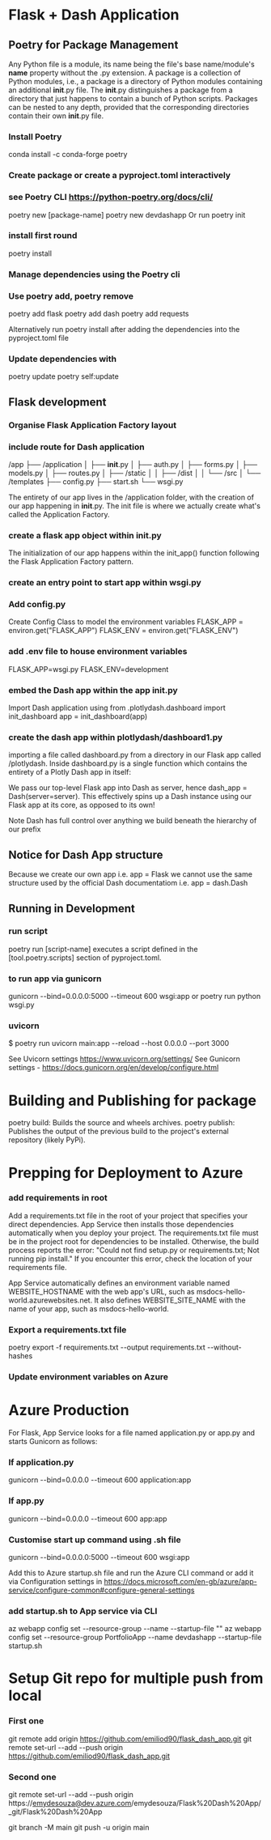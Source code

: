 # Flask + Dash Application

## Poetry for Package Management

Any Python file is a module, its name being the file's base 
name/module's __name__ property without the .py extension. 
A package is a collection of Python modules, i.e., a package 
is a directory of Python modules containing an additional __init__.py file. 
The __init__.py distinguishes a package from a directory that just happens 
to contain a bunch of Python scripts. Packages can be nested to any depth, 
provided that the corresponding directories contain their own __init__.py file.

### Install Poetry
conda install -c conda-forge poetry

### Create package or create a pyproject.toml interactively
### see Poetry CLI https://python-poetry.org/docs/cli/
poetry new [package-name]
poetry new devdashapp
Or run poetry init

### install first round
poetry install

### Manage dependencies using the Poetry cli
### Use poetry add, poetry remove
poetry add flask
poetry add dash
poetry add requests

Alternatively run poetry install after adding the dependencies into the pyproject.toml file

### Update dependencies with
poetry update
poetry self:update

## Flask development

### Organise Flask Application Factory layout
### include route for Dash application

/app
├── /application
│   ├── __init__.py
│   ├── auth.py
│   ├── forms.py
│   ├── models.py
│   ├── routes.py
│   ├── /static
│   │   ├── /dist
│   │   └── /src
│   └── /templates
├── config.py
├── start.sh
└── wsgi.py

The entirety of our app lives in the /application folder, with the creation of our app happening in __init__.py. The init file is where we actually create what's called the Application Factory.

### create a flask app object within __init__.py
The initialization of our app happens within the init_app() function following the Flask Application Factory pattern.
### create an entry point to start app within wsgi.py

### Add config.py
Create Config Class to model the environment variables
FLASK_APP = environ.get("FLASK_APP")
FLASK_ENV = environ.get("FLASK_ENV")

### add .env file to house environment variables 
FLASK_APP=wsgi.py
FLASK_ENV=development

### embed the Dash app within the app __init__.py
Import Dash application using
from .plotlydash.dashboard import init_dashboard
app = init_dashboard(app)
### create the dash app within plotlydash/dashboard1.py 
importing a file called dashboard.py from a directory in our Flask app called /plotlydash. Inside dashboard.py is a single function which contains the entirety of a Plotly Dash app in itself:

We pass our top-level Flask app into Dash as server, hence dash_app = Dash(server=server). This effectively spins up a Dash instance using our Flask app at its core, as opposed to its own!

Note Dash has full control over anything we build beneath the hierarchy of our prefix

## Notice for Dash App structure
Because we create our own app i.e. app = Flask we cannot use the same structure used by the official Dash documentatiom i.e. app = dash.Dash 

## Running in Development
### run script
poetry run [script-name] executes a script defined in  the [tool.poetry.scripts] section of pyproject.toml.
### to run app via gunicorn
gunicorn --bind=0.0.0.0:5000 --timeout 600 wsgi:app
or
poetry run python wsgi.py

### uvicorn
$ poetry run uvicorn main:app --reload --host 0.0.0.0 --port 3000

See Uvicorn settings https://www.uvicorn.org/settings/
See Gunicorn settings - https://docs.gunicorn.org/en/develop/configure.html 

# Building and Publishing for package
poetry build: Builds the source and wheels archives.
poetry publish: Publishes the output of the previous build to the project's external repository (likely PyPi).


# Prepping for Deployment to Azure
### add requirements in root
Add a requirements.txt file in the root of your project that specifies your direct dependencies. App Service then installs those dependencies automatically when you deploy your project.
The requirements.txt file must be in the project root for dependencies to be installed. Otherwise, the build process reports the error: "Could not find setup.py or requirements.txt; Not running pip install." If you encounter this error, check the location of your requirements file.

App Service automatically defines an environment variable named WEBSITE_HOSTNAME with the web app's URL, such as msdocs-hello-world.azurewebsites.net. It also defines WEBSITE_SITE_NAME with the name of your app, such as msdocs-hello-world.

### Export a requirements.txt file
poetry export -f requirements.txt --output requirements.txt --without-hashes

### Update environment variables on Azure

# Azure Production
For Flask, App Service looks for a file named application.py or app.py and starts Gunicorn as follows:
### If application.py
gunicorn --bind=0.0.0.0 --timeout 600 application:app
### If app.py
gunicorn --bind=0.0.0.0 --timeout 600 app:app

### Customise start up command using .sh file
gunicorn --bind=0.0.0.0:5000 --timeout 600 wsgi:app

Add this to Azure startup.sh file and run the Azure CLI command or add it via Configuration settings in https://docs.microsoft.com/en-gb/azure/app-service/configure-common#configure-general-settings 

### add startup.sh to App service via CLI
az webapp config set --resource-group <resource-group-name> --name <app-name> --startup-file "<custom-command>"
az webapp config set --resource-group PortfolioApp --name devdashapp --startup-file startup.sh

# Setup Git repo for multiple push from local
### First one 
git remote add origin https://github.com/emiliod90/flask_dash_app.git
git remote set-url --add --push origin https://github.com/emiliod90/flask_dash_app.git
### Second one
git remote set-url --add --push origin https://emydesouza@dev.azure.com/emydesouza/Flask%20Dash%20App/_git/Flask%20Dash%20App

git branch -M main
git push -u origin main

